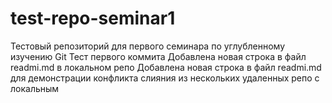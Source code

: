 # test-repo-seminar1
Тестовый репозиторий для первого семинара по углубленному изучению Git
Тест первого коммита
Добавлена новая строка в файл readmi.md в локальном репо
Добавлена новая строка в файл readmi.md для демонстрации конфликта слияния из нескольких удаленных репо с локальным
